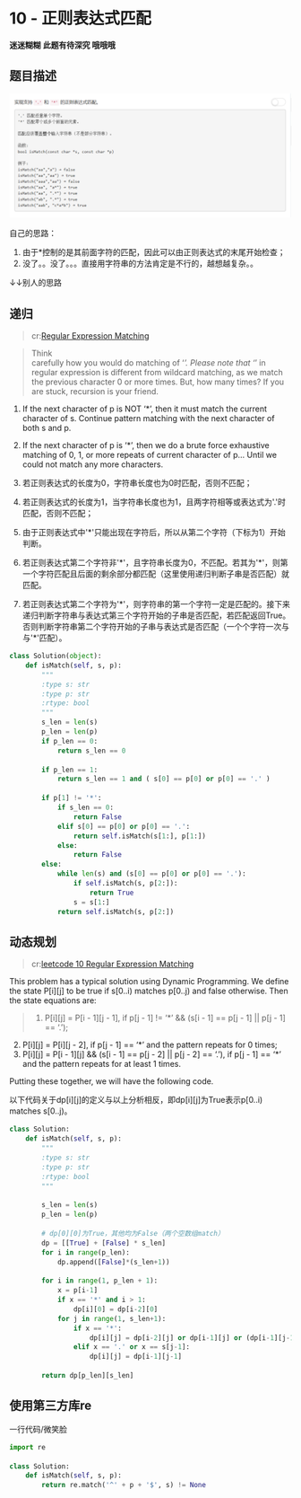 # 10 - 正则表达式匹配

**迷迷糊糊**
**此题有待深究 哦哦哦**

## 题目描述
![problem](images/10.png)

<!-- more -->

自己的思路：
1. 由于*控制的是其前面字符的匹配，因此可以由正则表达式的末尾开始检查；
2. 没了。。没了。。。直接用字符串的方法肯定是不行的，越想越复杂。。

↓↓别人的思路
## 递归
>cr:[Regular Expression Matching](https://articles.leetcode.com/regular-expression-matching/)

>Think   
carefully how you would do matching of ‘*’. Please note that ‘*’ in regular expression is different from wildcard matching, as we match the previous character 0 or more times. But, how many times? If you are stuck, recursion is your friend.
1. If the next character of p is NOT ‘*’, then it must match the current character of s. Continue pattern matching with the next character of both s and p.
2. If the next character of p is ‘\*’, then we do a brute force exhaustive matching of 0, 1, or more repeats of current character of p… Until we could not match any more characters.


1. 若正则表达式的长度为0，字符串长度也为0时匹配，否则不匹配；
2. 若正则表达式的长度为1，当字符串长度也为1，且两字符相等或表达式为'.'时匹配，否则不匹配；
3. 由于正则表达式中'\*'只能出现在字符后，所以从第二个字符（下标为1）开始判断。
4. 若正则表达式第二个字符非'\*'，且字符串长度为0，不匹配。若其为'\*'，则第一个字符匹配且后面的剩余部分都匹配（这里使用递归判断子串是否匹配）就匹配。
5. 若正则表达式第二个字符为'\*'，则字符串的第一个字符一定是匹配的。接下来递归判断字符串与表达式第三个字符开始的子串是否匹配，若匹配返回True。否则判断字符串第二个字符开始的子串与表达式是否匹配（一个个字符一次与与'\*'匹配）。


```python
class Solution(object):
    def isMatch(self, s, p):
        """
        :type s: str
        :type p: str
        :rtype: bool
        """
        s_len = len(s)
        p_len = len(p)
        if p_len == 0:
            return s_len == 0

        if p_len == 1:
            return s_len == 1 and ( s[0] == p[0] or p[0] == '.' )

        if p[1] != '*':
            if s_len == 0:
                return False
            elif s[0] == p[0] or p[0] == '.':
                return self.isMatch(s[1:], p[1:])
            else:
                return False
        else:
            while len(s) and (s[0] == p[0] or p[0] == '.'):
                if self.isMatch(s, p[2:]):
                    return True        
                s = s[1:]
            return self.isMatch(s, p[2:])
```

## 动态规划
>cr:[leetcode 10 Regular Expression Matching](http://www.voidcn.com/article/p-wzvbljqo-ys.html)

This problem has a typical solution using Dynamic Programming. We define the state P[i][j] to be true if s[0..i) matches p[0..j) and false otherwise. Then the state equations are: 
>1. P[i][j] = P[i - 1][j - 1], if p[j - 1] != ‘*’ && (s[i - 1] == p[j - 1] || p[j - 1] == ‘.’); 
2. P[i][j] = P[i][j - 2], if p[j - 1] == ‘*’ and the pattern repeats for 0 times; 
3. P[i][j] = P[i - 1][j] && (s[i - 1] == p[j - 2] || p[j - 2] == ‘.’), if p[j - 1] == ‘\*’ and the pattern repeats for at least 1 times. 

Putting these together, we will have the following code.

以下代码关于dp[i][j]的定义与以上分析相反，即dp[i][j]为True表示p[0..i) matches s[0..j)。

```python
class Solution:
    def isMatch(self, s, p):
        """
        :type s: str
        :type p: str
        :rtype: bool
        """

        s_len = len(s)
        p_len = len(p)

        # dp[0][0]为True，其他均为False（两个空数组match）
        dp = [[True] + [False] * s_len]
        for i in range(p_len):
            dp.append([False]*(s_len+1))

        for i in range(1, p_len + 1):
            x = p[i-1]
            if x == '*' and i > 1:
                dp[i][0] = dp[i-2][0]
            for j in range(1, s_len+1):
                if x == '*':
                    dp[i][j] = dp[i-2][j] or dp[i-1][j] or (dp[i-1][j-1] and p[i-2] == s[j-1]) or (dp[i][j-1] and p[i-2]=='.')
                elif x == '.' or x == s[j-1]:
                    dp[i][j] = dp[i-1][j-1]

        return dp[p_len][s_len]
```

## 使用第三方库re
一行代码/微笑脸
```python
import re

class Solution:
    def isMatch(self, s, p):
        return re.match('^' + p + '$', s) != None
```